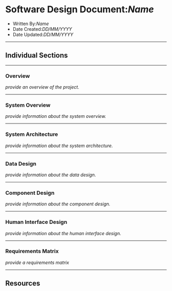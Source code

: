Software Design Document:*Name*
=============
* Written By:*Name*
* Date Created:*DD/MM/YYYY*
* Date Updated:*DD/MM/YYYY*

---
Individual Sections
-------------------

---
### Overview
*provide an overview of the project.*

---
### System Overview
*provide information about the system overview.*

---
### System Architecture
*provide information about the system architecture.*

---
### Data Design
*provide information about the data design.*

---
### Component Design
*provide information about the component design.*

---
### Human Interface Design
*provide information about the human interface design.*

---
### Requirements Matrix
*provide a requirements matrix*

---
Resources
---------

